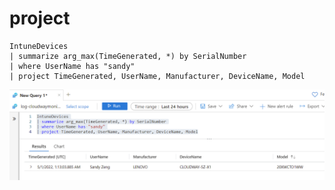 # project

```
IntuneDevices
| summarize arg_max(TimeGenerated, *) by SerialNumber
| where UserName has "sandy"
| project TimeGenerated, UserName, Manufacturer, DeviceName, Model
```

![](<../../../.gitbook/assets/image (26).png>)
